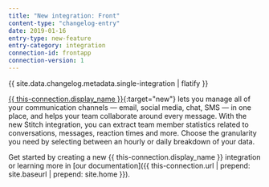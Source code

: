 ```yaml
---
title: "New integration: Front"
content-type: "changelog-entry"
date: 2019-01-16
entry-type: new-feature
entry-category: integration
connection-id: frontapp
connection-version: 1
---
```

{{ site.data.changelog.metadata.single-integration | flatify }}

[{{ this-connection.display_name }}](https://frontapp.com){:target="new"} lets you manage all of your communication channels — email, social media, chat, SMS — in one place, and helps your team collaborate around every message. With the new Stitch integration, you can extract team member statistics related to conversations, messages, reaction times and more. Choose the granularity you need by selecting between an hourly or daily breakdown of your data.

Get started by creating a new {{ this-connection.display_name }} integration or learning more in [our documentation]({{ this-connection.url | prepend: site.baseurl | prepend: site.home }}).